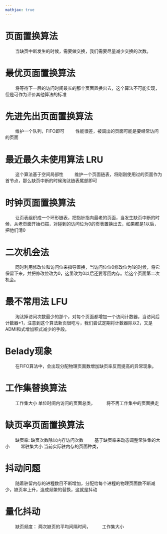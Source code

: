 ```yaml
---
mathjax: true
---
```




# 页面置换算法
&emsp;&emsp; 当缺页中断发生的时候，需要做交换，我们需要尽量减少交换的次数。
# 最优页面置换算法
&emsp;&emsp; 将等待下一层的访问时间最长的那个页面置换出去，这个算法不可能实现，但是可作为评价其他算法的标准
# 先进先出页面置换算法
&emsp;&emsp; 维护一个队列，FIFO即可
&emsp;&emsp; 性能很差，被调出的页面可能是要经常访问的页面
# 最近最久未使用算法 LRU
&emsp;&emsp; 这个算法基于空间局部性
&emsp;&emsp; 维护一个页面链表，将刚刚使用过的页面作为首节点，那么缺页中断的时候淘汰链表尾部即可
<!-- more -->
# 时钟页面置换算法
&emsp;&emsp; 让页表组织成一个环形链表，把指针指向最老的页面，当发生缺页中断的时候，从老页面开始扫描，对碰到的访问位为0的页表置换出去，如果都是1以后，把他们清0
# 二次机会法
&emsp;&emsp; 同时利用修改位和访问位来指导置换，当访问位位0修改位为1的时候，将它保留下来，并把修改位改为0，这里改为0以后还要写回内存。给这个页面第二次机会。
# 最不常用法 LFU
&emsp;&emsp; 淘汰掉访问次数最少的那个，对每个页面都增加一个访问计数器，当访问后计数器+1，注意到这个算法新页很吃亏，我们尝试定期将计数器除以2，又是ADMI和式增加积式减少的手段。
# Belady现象
&emsp;&emsp; 在FIFO算法中，会出现分配物理页面数增加缺页率反而提高的异常现象。
# 工作集替换算法
&emsp;&emsp; 工作集大小 单位时间内访问的页面总类，
&emsp;&emsp; 将不再工作集中的页面换走
# 缺页率页面置换算法
&emsp;&emsp; 缺页率: 缺页次数除以内存访问次数
&emsp;&emsp; 基于缺页率来动态调整常驻集的大小
&emsp;&emsp; 常驻集大小 当前实际驻内存的页面种类，
# 抖动问题
&emsp;&emsp; 随着驻留内存的进程数目不断增加，分配给每个进程的物理页面数不断减少，缺页率上升，造成频繁的替换，这就是抖动
# 量化抖动
&emsp;&emsp; 缺页频度： 两次缺页的平均间隔时间，
&emsp;&emsp; 工作集大小







